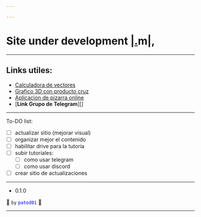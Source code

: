 ```yaml
---

---
```


# Site under development |[.][5]m|,

---

## Links utiles:

- [Calculadora de vectores][1]
- [Grafico 3D con producto cruz][2]
- [Aplicacion de pizarra online][3]
- [**Link Grupo de Telegram**][]

---

To-DO list:

- [ ] actualizar sitio (mejorar visual)
- [ ] organizar mejor el contenido
- [ ] habilitar drive para la tutoria
- [ ] subir tutoriales:
    - [ ] como usar telegram
    - [ ] como usar discord
- [ ] crear sitio de actualizaciones

---

 - 0.1.0

:ghost: `by` <span style="color: blue;">`patod01`</span> :ghost:

---

[1]: http://es.onlinemschool.com/math/assistance/vector/multiply1/
[2]: https://www.geogebra.org/m/B6Uz5yWf
[3]: https://awwapp.com/
[4]: https://t.me/tutoria_ea
[5]: https://sites.google.com/view/m4m4/
